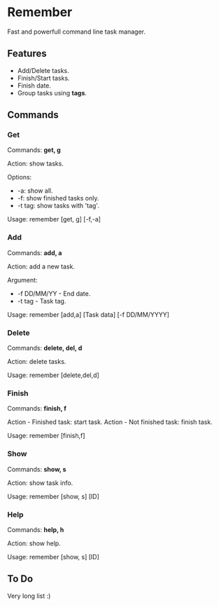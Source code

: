 # Remember

Fast and powerfull command line task manager.

## Features

- Add/Delete tasks.
- Finish/Start tasks.
- Finish date.
- Group tasks using **tags**.

## Commands

### Get
Commands: **get, g**

Action: show tasks.

Options:
- -a: show all.
- -f: show finished tasks only.
- -t tag: show tasks with 'tag'. 

Usage: remember [get, g] [-f,-a]

### Add
Commands: **add, a**

Action: add a new task.

Argument:
- -f DD/MM/YY - End date.
- -t tag      - Task tag.

Usage: remember [add,a] [Task data] [-f DD/MM/YYYY]

### Delete
Commands: **delete, del, d**

Action: delete tasks.

Usage: remember [delete,del,d] <ID1 ID2...>

### Finish
Commands: **finish, f**

Action - Finished task: start task.
Action - Not finished task: finish task.

Usage: remember [finish,f] <ID1 ID2...>

### Show
Commands: **show, s**

Action: show task info.

Usage: remember [show, s] [ID]

### Help

Commands: **help, h**

Action: show help.

Usage: remember [show, s] [ID]

## To Do

Very long list :)
